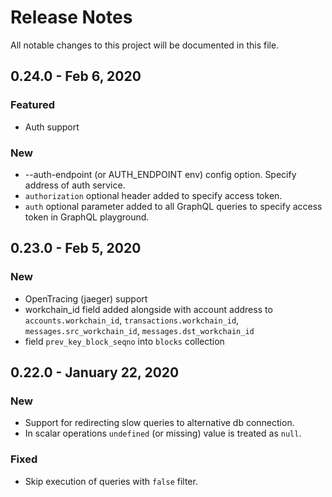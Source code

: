 # Release Notes
All notable changes to this project will be documented in this file.


## 0.24.0 - Feb 6, 2020
### Featured
- Auth support

### New
- --auth-endpoint (or AUTH_ENDPOINT env) config option. Specify address of auth service.
- `authorization` optional header added to specify access token.
- `auth` optional parameter added to all GraphQL queries to specify access token in GraphQL playground.

## 0.23.0 - Feb 5, 2020

### New
- OpenTracing (jaeger) support
- workchain_id field added alongside with account address to `accounts.workchain_id`, `transactions.workchain_id`, `messages.src_workchain_id`, `messages.dst_workchain_id`
- field `prev_key_block_seqno` into `blocks` collection

## 0.22.0 - January 22, 2020

### New
- Support for redirecting slow queries to alternative db connection.
- In scalar operations `undefined` (or missing) value is treated as `null`.

### Fixed
- Skip execution of queries with `false` filter.
